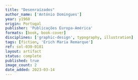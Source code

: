 ```yaml
---
title: "Desenraízados"
author_name: ['António Domingues']
year: y1960
origin: Portugal
publisher: 'Publicações Europa-América'
formats: [book, book-cover]
disciplines: ['graphic-design', typography, illustration]
tags: [fiction, 'Erich Maria Remarque']
ref: sol-030-0181
layout: artifact
status: complete
published: true
image_count: 2
date_added: 2023-03-14
---
```

